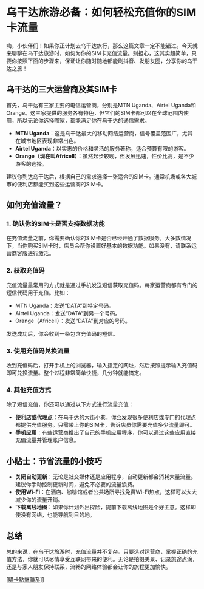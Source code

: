 # 乌干达旅游必备：如何轻松充值你的SIM卡流量

嗨，小伙伴们！如果你正计划去乌干达旅行，那么这篇文章一定不能错过。今天就来聊聊在乌干达旅游时，如何为你的SIM卡充值流量。别担心，这其实超简单，只要你按照下面的步骤来，保证让你随时随地都能刷抖音、发朋友圈，分享你的乌干达之旅！

## 乌干达的三大运营商及其SIM卡

首先，乌干达有三家主要的电信运营商，分别是MTN Uganda、Airtel Uganda和Orange。这三家提供的服务各有特色，但它们的SIM卡都可以在全球范围内使用，所以无论你选择哪家，都能满足你在乌干达的通信需求。

- **MTN Uganda**：这是乌干达最大的移动网络运营商，信号覆盖范围广，尤其在城市地区表现非常出色。
- **Airtel Uganda**：以实惠的价格和灵活的服务著称，适合预算有限的游客。
- **Orange（现在叫Africell）**：虽然起步较晚，但发展迅速，性价比高，是不少游客的选择。

建议你到达乌干达后，根据自己的需求选择一张适合的SIM卡。通常机场或各大城市的便利店都能买到这些运营商的SIM卡。

## 如何充值流量？

### 1. 确认你的SIM卡是否支持数据功能

在充值流量之前，你需要确认你的SIM卡是否已经开通了数据服务。大多数情况下，当你购买SIM卡时，店员会帮你设置好基本的数据功能。如果没有，请联系运营商客服进行激活。

### 2. 获取充值码

充值流量最常用的方式就是通过手机发送短信获取充值码。每家运营商都有专门的短信代码用于充值。比如：

- MTN Uganda：发送“DATA”到特定号码。
- Airtel Uganda：发送“DATA”到另一个号码。
- Orange（Africell）：发送“DATA”到对应的号码。

发送成功后，你会收到一条包含充值码的短信。

### 3. 使用充值码兑换流量

收到充值码后，打开手机上的浏览器，输入指定的网址，然后按照提示输入充值码即可兑换流量。整个过程非常简单快捷，几分钟就能搞定。

### 4. 其他充值方式

除了短信充值，你还可以通过以下方式进行流量充值：

- **便利店或代理点**：在乌干达的大街小巷，你会发现很多便利店或专门的代理点都提供充值服务。只需带上你的SIM卡，告诉店员你需要充值多少流量即可。
- **手机应用**：有些运营商推出了自己的手机应用程序，你可以通过这些应用直接充值流量并管理账户信息。

## 小贴士：节省流量的小技巧

- **关闭自动更新**：无论是社交媒体还是应用程序，自动更新都会消耗大量流量。建议你手动控制更新时间，避免不必要的流量浪费。
- **使用Wi-Fi**：在酒店、咖啡馆或者公共场所寻找免费Wi-Fi热点，这样可以大大减少你的流量开销。
- **下载离线地图**：如果你计划外出探险，提前下载离线地图是个好主意。这样即使没有网络，也能导航到目的地。

## 总结

总的来说，在乌干达旅游时，充值流量并不复杂。只要选对运营商，掌握正确的充值方法，你就可以尽情享受互联网带来的便利。无论是拍摄美景、记录旅途点滴，还是与家人朋友保持联系，流畅的网络体验都会让你的旅程更加愉快。

[[購卡點擊聯系](https://t.me/s/esim1088)]]